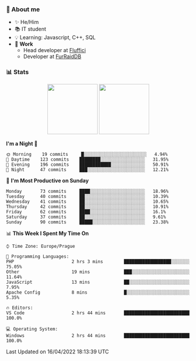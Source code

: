 ### 👋 About me

- ✨ He/Him
- 📚 IT student
- 💡 Learning: Javascript, C++, SQL
- 🔨 **Work**
  - Head developer at [Fluffici](https://fluffici.eu)
  - Developer at [FurRaidDB](https://furraiddb.xyz)

### 📊 Stats
<p align="center">
  <img height="137px" src="https://github-readme-stats-ashy-seven.vercel.app/api?username=Nanoslav&count_private=true&theme=dark&show_icons=true" />
  <img height="137px" src="https://github-readme-stats-ashy-seven.vercel.app/api/top-langs?username=Nanoslav&count_private=true&layout=compact&theme=dark" />
</p>

<!--START_SECTION:waka-->
**I'm a Night 🦉** 

```text
🌞 Morning    19 commits     █░░░░░░░░░░░░░░░░░░░░░░░░   4.94% 
🌆 Daytime    123 commits    ████████░░░░░░░░░░░░░░░░░   31.95% 
🌃 Evening    196 commits    ████████████░░░░░░░░░░░░░   50.91% 
🌙 Night      47 commits     ███░░░░░░░░░░░░░░░░░░░░░░   12.21%

```
📅 **I'm Most Productive on Sunday** 

```text
Monday       73 commits     ████░░░░░░░░░░░░░░░░░░░░░   18.96% 
Tuesday      40 commits     ██░░░░░░░░░░░░░░░░░░░░░░░   10.39% 
Wednesday    41 commits     ██░░░░░░░░░░░░░░░░░░░░░░░   10.65% 
Thursday     42 commits     ██░░░░░░░░░░░░░░░░░░░░░░░   10.91% 
Friday       62 commits     ████░░░░░░░░░░░░░░░░░░░░░   16.1% 
Saturday     37 commits     ██░░░░░░░░░░░░░░░░░░░░░░░   9.61% 
Sunday       90 commits     █████░░░░░░░░░░░░░░░░░░░░   23.38%

```


📊 **This Week I Spent My Time On** 

```text
⌚︎ Time Zone: Europe/Prague

💬 Programming Languages: 
PHP                      2 hrs 3 mins        ██████████████████░░░░░░░   75.05% 
Other                    19 mins             ███░░░░░░░░░░░░░░░░░░░░░░   11.64% 
JavaScript               13 mins             ██░░░░░░░░░░░░░░░░░░░░░░░   7.95% 
Apache Config            8 mins              █░░░░░░░░░░░░░░░░░░░░░░░░   5.35%

🔥 Editors: 
VS Code                  2 hrs 44 mins       █████████████████████████   100.0%

💻 Operating System: 
Windows                  2 hrs 44 mins       █████████████████████████   100.0%

```


 Last Updated on 16/04/2022 18:13:39 UTC
<!--END_SECTION:waka-->

<!--
**Nanoslav/Nanoslav** is a ✨ _special_ ✨ repository because its `README.md` (this file) appears on your GitHub profile.

Here are some ideas to get you started:

- 🔭 I’m currently working on ...
- 🌱 I’m currently learning ...
- 👯 I’m looking to collaborate on ...
- 🤔 I’m looking for help with ...
- 💬 Ask me about ...
- 📫 How to reach me: ...
- 😄 Pronouns: ...
- ⚡ Fun fact: ...
-->
